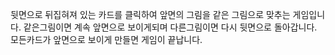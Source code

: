 뒷면으로 뒤집혀져 있는 카드를 클릭하여 앞면의 그림을 같은 그림으로 맞추는 게임입니다.
같은그림이면 계속 앞면으로 보이게되며 다른그림이면 다시 뒷면으로 돌아갑니다.
모든카드가 앞면으로 보이게 만들면 게임이 끝납니다.

